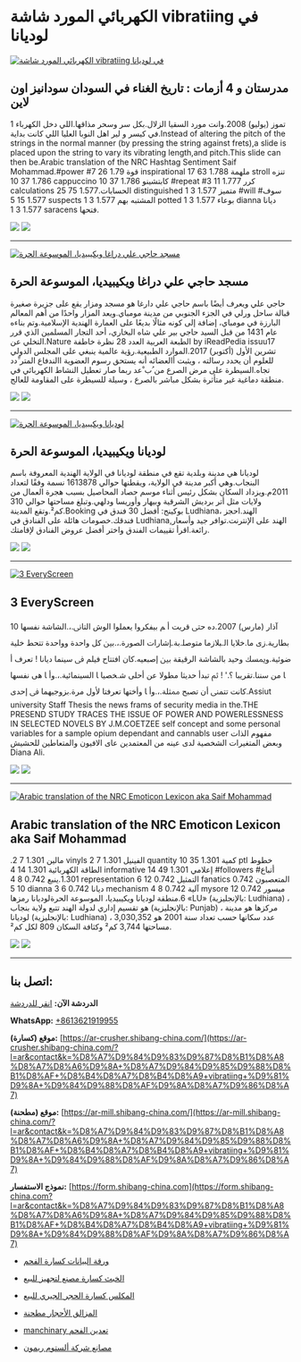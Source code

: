 # الكهربائي المورد شاشة vibratiing في لوديانا

<a href="https://swt.shibang-china.com/?l=ar&img&k=%D8%A7%D9%84%D9%83%D9%87%D8%B1%D8%A8%D8%A7%D8%A6%D9%8A+%D8%A7%D9%84%D9%85%D9%88%D8%B1%D8%AF+%D8%B4%D8%A7%D8%B4%D8%A9+vibratiing+%D9%81%D9%8A+%D9%84%D9%88%D8%AF%D9%8A%D8%A7%D9%86%D8%A7" target="_blank">![الكهربائي المورد شاشة vibratiing في لوديانا](http://static.shibang-china.com/all-800x300/1472.jpg)</a>

## مدرستان و 4 أزمات : تاريخ الغناء في السودان سودانيز اون لاين
1 تموز (يوليو) 2008.وانت مورد السقيا الزلال.بكل سر وسحر مذاقها.اللي دخل الكهرباء في كيسر و لير اهل النوبا العليا اللي كانت بداية.Instead of altering the pitch of the strings in the normal manner (by pressing the string against frets),a slide is placed upon the string to vary its vibrating length,and pitch.This slide can then be.Arabic translation of the NRC Hashtag Sentiment Saif Mohammad.#power #قوة 1.79 26 7 inspirational ملهمة 1.788 63 17 stroll تنزه 1.786 37 10 cappuccino كابتشينو 1.786 37 10 #repeat #كرر 1.777 11 3 calculations الحسابات.1.577 75 25 distinguished متميز 1.577 3 1 #will #سوف 1.577 15 5 suspects المشتبه بهم 1.577 3 1 potted بوعاء 1.577 3 1 dianna ديانا 1.577 3 1 saracens فتحها.


<a href="https://whatsapp.shibangsoft.com/WhatsApp.php" target="_blank" title="WhatsApp">![](http://static.shibang-china.com/icon/whatsapp.png)</a> <a href="https://swt.shibang-china.com/?l=ar&icon&k=%D8%A7%D9%84%D9%83%D9%87%D8%B1%D8%A8%D8%A7%D8%A6%D9%8A+%D8%A7%D9%84%D9%85%D9%88%D8%B1%D8%AF+%D8%B4%D8%A7%D8%B4%D8%A9+vibratiing+%D9%81%D9%8A+%D9%84%D9%88%D8%AF%D9%8A%D8%A7%D9%86%D8%A7" target="_blank">![](http://static.shibang-china.com/icon/chat-ar.png)</a>

---

<a href="https://swt.shibang-china.com/?l=ar&img&k=%D8%A7%D9%84%D9%83%D9%87%D8%B1%D8%A8%D8%A7%D8%A6%D9%8A+%D8%A7%D9%84%D9%85%D9%88%D8%B1%D8%AF+%D8%B4%D8%A7%D8%B4%D8%A9+vibratiing+%D9%81%D9%8A+%D9%84%D9%88%D8%AF%D9%8A%D8%A7%D9%86%D8%A7" target="_blank">![مسجد حاجي علي دراغا ويكيبيديا، الموسوعة الحرة](http://static.shibang-china.com/all-800x300/163.jpg)</a>

## مسجد حاجي علي دراغا ويكيبيديا، الموسوعة الحرة
حاجي علي ويعرف أيضًا باسم حاجي علي دارغا هو مسجد ومزار يقع على جزيرة صغيرة قبالة ساحل ورلي في الجزء الجنوبي من مدينة مومباي.ويعد المزار واحدًا من أهم المعالم البارزة في مومباي، إضافة إلى كونه مثالًا بديعًا على العمارة الهندية الإسلامية.وتم بناءه عام 1431 من قبل السيد حاجي بير علي شاه البخاري، أحد التجار المسلمين الذي قرر التخلي عن.Nature الطبعة العربية العدد 28 نظرة خاطفة by iReadPedia issuu17 تشرين الأول (أكتوبر) 2017.الموارد الطبيعية.رؤية عالمية ينبغي على المجلس الدولي للعلوم أن يحدد رسالته ، ويثبت أالعضائه أنه يستحق رسوم العضوية االندفاع المتر ِّدد تجاه.السيطرة على مرض الصرع من ُب ْعد ربما صار تعطيل النشاط الكهربائي في منطقة دماغية غير متأثرة بشكل مباشر بالصرع ، وسيلة للسيطرة على المقاومة للعالج.


<a href="https://whatsapp.shibangsoft.com/WhatsApp.php" target="_blank" title="WhatsApp">![](http://static.shibang-china.com/icon/whatsapp.png)</a> <a href="https://swt.shibang-china.com/?l=ar&icon&k=%D8%A7%D9%84%D9%83%D9%87%D8%B1%D8%A8%D8%A7%D8%A6%D9%8A+%D8%A7%D9%84%D9%85%D9%88%D8%B1%D8%AF+%D8%B4%D8%A7%D8%B4%D8%A9+vibratiing+%D9%81%D9%8A+%D9%84%D9%88%D8%AF%D9%8A%D8%A7%D9%86%D8%A7" target="_blank">![](http://static.shibang-china.com/icon/chat-ar.png)</a>

---

<a href="https://swt.shibang-china.com/?l=ar&img&k=%D8%A7%D9%84%D9%83%D9%87%D8%B1%D8%A8%D8%A7%D8%A6%D9%8A+%D8%A7%D9%84%D9%85%D9%88%D8%B1%D8%AF+%D8%B4%D8%A7%D8%B4%D8%A9+vibratiing+%D9%81%D9%8A+%D9%84%D9%88%D8%AF%D9%8A%D8%A7%D9%86%D8%A7" target="_blank">![لوديانا ويكيبيديا، الموسوعة الحرة](http://static.shibang-china.com/all-800x300/1332.jpg)</a>

## لوديانا ويكيبيديا، الموسوعة الحرة
لوديانا هي مدينة وبلدية تقع في منطقة لوديانا في الولاية الهندية المعروفة باسم البنجاب.وهي أكبر مدينة في الولاية، ويقطنها حوالي 1613878 نسمة وفقًا لتعداد 2011م.ويزداد السكان بشكل رئيس أثناء موسم حصاد المحاصيل بسبب هجرة العمال من ولايات مثل أتر برديش الشرقية وبيهار وأوريسا ودلهي.وتبلغ مساحتها حوالي 310 كم².وتقع المدينة.Booking بوكينج: أفضل 30 فندق في Ludhiana، الهند.احجز فندقك.خصومات هائلة على الفنادق في Ludhiana,الهند على الإنترنت.توافر جيد وأسعار رائعة.اقرأ تقييمات الفندق واختر أفضل عروض الفنادق لإقامتك.


<a href="https://whatsapp.shibangsoft.com/WhatsApp.php" target="_blank" title="WhatsApp">![](http://static.shibang-china.com/icon/whatsapp.png)</a> <a href="https://swt.shibang-china.com/?l=ar&icon&k=%D8%A7%D9%84%D9%83%D9%87%D8%B1%D8%A8%D8%A7%D8%A6%D9%8A+%D8%A7%D9%84%D9%85%D9%88%D8%B1%D8%AF+%D8%B4%D8%A7%D8%B4%D8%A9+vibratiing+%D9%81%D9%8A+%D9%84%D9%88%D8%AF%D9%8A%D8%A7%D9%86%D8%A7" target="_blank">![](http://static.shibang-china.com/icon/chat-ar.png)</a>

---

<a href="https://swt.shibang-china.com/?l=ar&img&k=%D8%A7%D9%84%D9%83%D9%87%D8%B1%D8%A8%D8%A7%D8%A6%D9%8A+%D8%A7%D9%84%D9%85%D9%88%D8%B1%D8%AF+%D8%B4%D8%A7%D8%B4%D8%A9+vibratiing+%D9%81%D9%8A+%D9%84%D9%88%D8%AF%D9%8A%D8%A7%D9%86%D8%A7" target="_blank">![3 EveryScreen](http://static.shibang-china.com/all-800x300/478.jpg)</a>

## 3 EveryScreen
10 آذار (مارس) 2007.دﻩ ﺣﱴ ﻗﺮﻳﺖ أ ﻢ ﺑﻴﻔﻜﺮوا ﻳﻌﻤﻠﻮا اﻟﻮش اﻟﺘﺎﱏ.،.اﻟﺸﺎﺷﺔ ﻧﻔﺴﻬﺎ ﺑﻄﺎرﻳﺔ.زى ﻣﺎ.ﺧﻼﻳﺎ اﻟ.ﺒﻼزﻣﺎ ﻣﺘﻮﺻﻠ.ﺑﺔ.ﺈﺷﺎرات اﻟﺼﻮرة.،.ﺑﲔ ﻛﻞ واﺣﺪة وواﺣﺪة ﺗﺘﺤﻂ ﺧﻠﻴﺔ ﺿﻮﺋﻴﺔ.وﳝﺴﻚ وﺣﻴﺪ ﺑﺎﻟﺸﺎﺷﺔ اﻟﺮﻗﻴﻘﺔ ﺑﲔ إﺻﺒﻌﻴﻪ.ﻛﺎن اﻓﺘﺘﺎح ﻓﻴﻠﻢ ﰱ ﺳﻴﻨﻤﺎ دﻳﺎﻧﺎ ! ﺗﻌﺮف أ ﺎ ﻣﻦ ﺳﻨﻨﺎ.ﺗﻘﺮﻳﺒﺎ ؟.&#39; ! ﰒ ﺗﺒﺪأ ﺣﺪﻳﺜﺎ ﻣﻄﻮﻻ ﻋﻦ أﺣﻠﻰ ﺷ.ﺨﺼﻴﺎ ﺎ اﻟﺴﻴﻨﻤﺎﺋﻴﺔ.،.وأ ﺎ ﻫﻰ ﻧﻔﺴﻬﺎ ﻛﺎﻧﺖ ﺗﺘﻤﲎ أن ﺗﺼﺒﺢ ﳑﺜﻠﺔ.،.وأ ﺎ وأﺧﺘﻬﺎ ﺗﻌﺮﻓﺘﺎ ﻷول ﻣﺮة.ﺑﺰوﺟﻴﻬﻤﺎ ﰱ إﺣﺪى.Assiut university Staff Thesis the news frams of security media in the.THE PRESEND STUDY TRACES THE ISSUE OF POWER AND POWERLESSNESS IN SELECTED NOVELS BY J.M.COETZEE self concept and some personal variables for a sample opium dependant and cannabls user مفهوم الذات وبعض المتغيرات الشخصية لدى عينه من المعتمدين عاى الافيون والمتعاطين للحشيش Diana Ali.


<a href="https://whatsapp.shibangsoft.com/WhatsApp.php" target="_blank" title="WhatsApp">![](http://static.shibang-china.com/icon/whatsapp.png)</a> <a href="https://swt.shibang-china.com/?l=ar&icon&k=%D8%A7%D9%84%D9%83%D9%87%D8%B1%D8%A8%D8%A7%D8%A6%D9%8A+%D8%A7%D9%84%D9%85%D9%88%D8%B1%D8%AF+%D8%B4%D8%A7%D8%B4%D8%A9+vibratiing+%D9%81%D9%8A+%D9%84%D9%88%D8%AF%D9%8A%D8%A7%D9%86%D8%A7" target="_blank">![](http://static.shibang-china.com/icon/chat-ar.png)</a>

---

<a href="https://swt.shibang-china.com/?l=ar&img&k=%D8%A7%D9%84%D9%83%D9%87%D8%B1%D8%A8%D8%A7%D8%A6%D9%8A+%D8%A7%D9%84%D9%85%D9%88%D8%B1%D8%AF+%D8%B4%D8%A7%D8%B4%D8%A9+vibratiing+%D9%81%D9%8A+%D9%84%D9%88%D8%AF%D9%8A%D8%A7%D9%86%D8%A7" target="_blank">![Arabic translation of the NRC Emoticon Lexicon aka Saif Mohammad](http://static.shibang-china.com/all-800x300/1190.jpg)</a>

## Arabic translation of the NRC Emoticon Lexicon aka Saif Mohammad
.مالين 1.301 7 2 vinyls الفينيل 1.301 7 2 quantity كمية 1.301 35 10 ptl خطوط الطاقة الكهربائية 1.301 14 4 informative إعلامي 1.301 49 14 #followers #أتباع 1.301.ينبع 0.742 8 4 representation التمثيل 0.742 12 6 fanatics المتعصبون 0.742 10 5 dianna ديانا 0.742 6 3 mechanism آلية 0.742 8 4 mysore ميسور 0.742 12 6.منطقة لوديانا ويكيبيديا، الموسوعة الحرةلوديانا رمزها «LU» (بالإنجليزية: Ludhiana) ، هو تقسيم إداري لدولة الهند تتبع ولاية بنجاب (بالإنجليزية: Punjab) ، مركزها هو مدينة لوديانا (بالإنجليزية: Ludhiana) عدد سكانها حسب تعداد سنة 2001 هو 3,030,352 ، مساحتها 3,744 كم² وكثافة السكان 809 لكل كم².


<a href="https://whatsapp.shibangsoft.com/WhatsApp.php" target="_blank" title="WhatsApp">![](http://static.shibang-china.com/icon/whatsapp.png)</a> <a href="https://swt.shibang-china.com/?l=ar&icon&k=%D8%A7%D9%84%D9%83%D9%87%D8%B1%D8%A8%D8%A7%D8%A6%D9%8A+%D8%A7%D9%84%D9%85%D9%88%D8%B1%D8%AF+%D8%B4%D8%A7%D8%B4%D8%A9+vibratiing+%D9%81%D9%8A+%D9%84%D9%88%D8%AF%D9%8A%D8%A7%D9%86%D8%A7" target="_blank">![](http://static.shibang-china.com/icon/chat-ar.png)</a>

---
## اتصل بنا:

**الدردشة الآن:** [انقر للدردشة](https://swt.shibang-china.com?l=ar&contact&k=%D8%A7%D9%84%D9%83%D9%87%D8%B1%D8%A8%D8%A7%D8%A6%D9%8A+%D8%A7%D9%84%D9%85%D9%88%D8%B1%D8%AF+%D8%B4%D8%A7%D8%B4%D8%A9+vibratiing+%D9%81%D9%8A+%D9%84%D9%88%D8%AF%D9%8A%D8%A7%D9%86%D8%A7)

**WhatsApp:**  [+8613621919955](https://whatsapp.shibangsoft.com/WhatsApp.php)

**موقع (كسارة):** [https://ar-crusher.shibang-china.com/](https://ar-crusher.shibang-china.com/?l=ar&contact&k=%D8%A7%D9%84%D9%83%D9%87%D8%B1%D8%A8%D8%A7%D8%A6%D9%8A+%D8%A7%D9%84%D9%85%D9%88%D8%B1%D8%AF+%D8%B4%D8%A7%D8%B4%D8%A9+vibratiing+%D9%81%D9%8A+%D9%84%D9%88%D8%AF%D9%8A%D8%A7%D9%86%D8%A7)

**موقع (مطحنة):** [https://ar-mill.shibang-china.com/](https://ar-mill.shibang-china.com/?l=ar&contact&k=%D8%A7%D9%84%D9%83%D9%87%D8%B1%D8%A8%D8%A7%D8%A6%D9%8A+%D8%A7%D9%84%D9%85%D9%88%D8%B1%D8%AF+%D8%B4%D8%A7%D8%B4%D8%A9+vibratiing+%D9%81%D9%8A+%D9%84%D9%88%D8%AF%D9%8A%D8%A7%D9%86%D8%A7)

**نموذج الاستفسار:** [https://form.shibang-china.com](https://form.shibang-china.com?l=ar&contact&k=%D8%A7%D9%84%D9%83%D9%87%D8%B1%D8%A8%D8%A7%D8%A6%D9%8A+%D8%A7%D9%84%D9%85%D9%88%D8%B1%D8%AF+%D8%B4%D8%A7%D8%B4%D8%A9+vibratiing+%D9%81%D9%8A+%D9%84%D9%88%D8%AF%D9%8A%D8%A7%D9%86%D8%A7)

* [ورقة البيانات كسارة الفحم](../27/%D9%88%D8%B1%D9%82%D8%A9%20%D8%A7%D9%84%D8%A8%D9%8A%D8%A7%D9%86%D8%A7%D8%AA%20%D9%83%D8%B3%D8%A7%D8%B1%D8%A9%20%D8%A7%D9%84%D9%81%D8%AD%D9%85.md)

* [الخبث كسارة مصنع لتجهيز للبيع](../30/%D8%A7%D9%84%D8%AE%D8%A8%D8%AB%20%D9%83%D8%B3%D8%A7%D8%B1%D8%A9%20%D9%85%D8%B5%D9%86%D8%B9%20%D9%84%D8%AA%D8%AC%D9%87%D9%8A%D8%B2%20%D9%84%D9%84%D8%A8%D9%8A%D8%B9.md)

* [المكلس كسارة الحجر الجيري للبيع](../30/%D8%A7%D9%84%D9%85%D9%83%D9%84%D8%B3%20%D9%83%D8%B3%D8%A7%D8%B1%D8%A9%20%D8%A7%D9%84%D8%AD%D8%AC%D8%B1%20%D8%A7%D9%84%D8%AC%D9%8A%D8%B1%D9%8A%20%D9%84%D9%84%D8%A8%D9%8A%D8%B9.md)

* [المزالق الأحجار مطحنة](../29/%D8%A7%D9%84%D9%85%D8%B2%D8%A7%D9%84%D9%82%20%D8%A7%D9%84%D8%A3%D8%AD%D8%AC%D8%A7%D8%B1%20%D9%85%D8%B7%D8%AD%D9%86%D8%A9.md)

* [manchinary تعدين الفحم](../28/manchinary%20%D8%AA%D8%B9%D8%AF%D9%8A%D9%86%20%D8%A7%D9%84%D9%81%D8%AD%D9%85.md)

* [مصانع شركة ألستوم ريمون](../27/%D9%85%D8%B5%D8%A7%D9%86%D8%B9%20%D8%B4%D8%B1%D9%83%D8%A9%20%D8%A3%D9%84%D8%B3%D8%AA%D9%88%D9%85%20%D8%B1%D9%8A%D9%85%D9%88%D9%86.md)